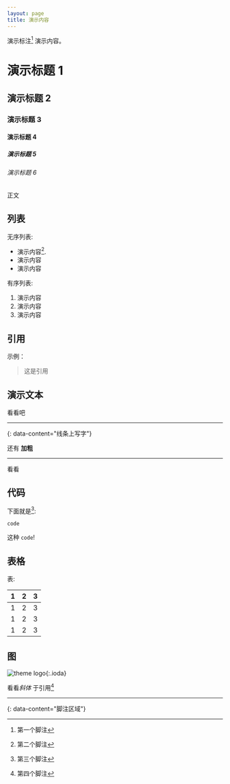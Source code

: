 ```yaml
---
layout: page
title: 演示内容
---
```


演示标注[^1] 演示内容。

# 演示标题 1
## 演示标题 2
### 演示标题 3
#### 演示标题 4
##### 演示标题 5
###### 演示标题 6

正文

## 列表

无序列表:

- 演示内容[^2].
- 演示内容
- 演示内容

有序列表:

1. 演示内容
3. 演示内容
4. 演示内容

## 引用

示例：

> 这是引用

## 演示文本

看看吧

---
{: data-content="线条上写字"}

还有 **加粗**

---

看看

## 代码

下面就是[^3]:

```
code
```

这种 `code`!

## 表格

表:

| 1    |  2   |    3 |
| ---- | :--: | ---: |
| 1    |  2   |    3 |
| 1    |  2   |    3 |
| 1    |  2   |    3 |

## 图

![theme logo](/favicon.ico){:.ioda}

看看*斜体* 于引用[^4]

---
{: data-content="脚注区域"}

[^1]: 第一个脚注
[^2]: 第二个脚注
[^3]: 第三个脚注
[^4]: 第四个脚注